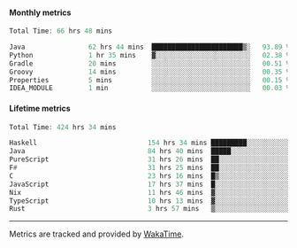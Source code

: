 #### Monthly metrics
<!--START_SECTION:wakamonthly-->

```asm
Total Time: 66 hrs 48 mins

Java                62 hrs 44 mins  ███████████████████████▒░   93.89 %
Python              1 hr 35 mins    ▓░░░░░░░░░░░░░░░░░░░░░░░░   02.38 %
Gradle              20 mins         ░░░░░░░░░░░░░░░░░░░░░░░░░   00.51 %
Groovy              14 mins         ░░░░░░░░░░░░░░░░░░░░░░░░░   00.35 %
Properties          5 mins          ░░░░░░░░░░░░░░░░░░░░░░░░░   00.15 %
IDEA_MODULE         1 min           ░░░░░░░░░░░░░░░░░░░░░░░░░   00.03 %
```

<!--END_SECTION:wakamonthly-->
#### Lifetime metrics
<!--START_SECTION:wakalifetime-->

```asm
Total Time: 424 hrs 34 mins

Haskell                            154 hrs 34 mins █████████░░░░░░░░░░░░░░░░   36.30 %
Java                               84 hrs 40 mins  █████░░░░░░░░░░░░░░░░░░░░   19.89 %
PureScript                         31 hrs 26 mins  ██░░░░░░░░░░░░░░░░░░░░░░░   07.38 %
F#                                 31 hrs 25 mins  ██░░░░░░░░░░░░░░░░░░░░░░░   07.38 %
C                                  23 hrs 16 mins  █▒░░░░░░░░░░░░░░░░░░░░░░░   05.47 %
JavaScript                         17 hrs 37 mins  █░░░░░░░░░░░░░░░░░░░░░░░░   04.14 %
Nix                                11 hrs 46 mins  ▓░░░░░░░░░░░░░░░░░░░░░░░░   02.77 %
TypeScript                         10 hrs 13 mins  ▓░░░░░░░░░░░░░░░░░░░░░░░░   02.40 %
Rust                               3 hrs 57 mins   ▒░░░░░░░░░░░░░░░░░░░░░░░░   00.93 %
```

<!--END_SECTION:wakalifetime-->

---

Metrics are tracked and provided by [WakaTime](https://github.com/athul/waka-readme).
